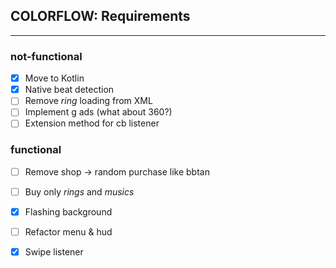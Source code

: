 ## COLORFLOW: Requirements
---

### not-functional
- [x] Move to Kotlin
- [x] Native beat detection
- [ ] Remove _ring_ loading from XML
- [ ] Implement g ads (what about 360?)
- [ ] Extension method for cb listener

### functional
- [ ] Remove shop -> random purchase like bbtan
- [ ] Buy only _rings_ and _musics_
- [x] Flashing background
- [ ] Refactor menu & hud
- [x] Swipe listener


